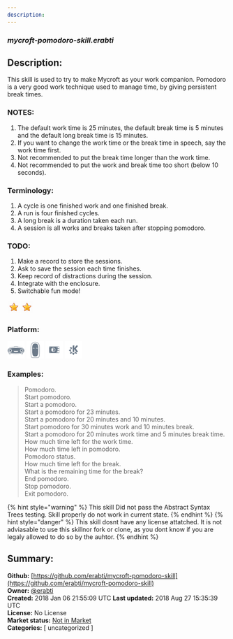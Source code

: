 ```yaml
---
description: 
---
```


### _mycroft-pomodoro-skill.erabti_  
## Description:  
This skill is used to try to make Mycroft as your work companion.
Pomodoro is a very good work technique used to manage time, by giving persistent break times.

### NOTES:
1. The default work time is 25 minutes, the default break time is 5 minutes and the default long break time is 15 minutes.
2. If you want to change the work time or the break time in speech, say the work time first.
3. Not recommended to put the break time longer than the work time.
4. Not recommended to put the work and break time too short (below 10 seconds).

### Terminology:
1. A cycle is one finished work and one finished break.
2. A run is four finished cycles.
3. A long break is a duration taken each run.
4. A session is all works and breaks taken after stopping pomodoro.

### TODO:
1. Make a record to store the sessions.
2. Ask to save the session each time finishes.
3. Keep record of distractions during the session.
4. Integrate with the enclosure.
5. Switchable fun mode!  
  
![](../.gitbook/assets/star.png)![](../.gitbook/assets/star.png)  
  
### Platform:  
 ![Mark I](../.gitbook/assets/mark-1-icon.png)  ![Mark II](../.gitbook/assets/mark-2-icon.png)  ![Picroft](../.gitbook/assets/picroft-icon.png)  ![plasmoid](../.gitbook/assets/kde.png)   
### Examples:  
> Pomodoro.  
> Start pomodoro.  
> Start a pomodoro.  
> Start a pomodoro for 23 minutes.  
> Start a pomodoro for 20 minutes and 10 minutes.  
> Start pomodoro for 30 minutes work and 10 minutes break.  
> Start a pomodoro for 20 minutes work time and 5 minutes break time.  
> How much time left for the work time.  
> How much time left in pomodoro.  
> Pomodoro status.  
> How much time left for the break.  
> What is the remaining time for the break?  
> End pomodoro.  
> Stop pomodoro.  
> Exit pomodoro.  
  
{% hint style="warning" %}
This skill Did not pass the Abstract Syntax Trees testing. Skill properly do not work in current state.
{% endhint %}
{% hint style="danger" %}
This skill dosnt have any license attatched. It is not adviasable to use this skillnor fork or clone, as you dont know if you are legaly allowed to do so by the auhtor.
{% endhint %}
  
## Summary:  
**Github:** [https://github.com/erabti/mycroft-pomodoro-skill](https://github.com/erabti/mycroft-pomodoro-skill)  
**Owner:** [@erabti](https://github.com/erabti)  
**Created:** 2018 Jan 06 21:55:09 UTC  **Last updated:** 2018 Aug 27 15:35:39 UTC  
**License:** No License  
**Market status:** [Not in Market](https://market.mycroft.ai/skill/)  
**Categories:** [ uncategorized ]   
